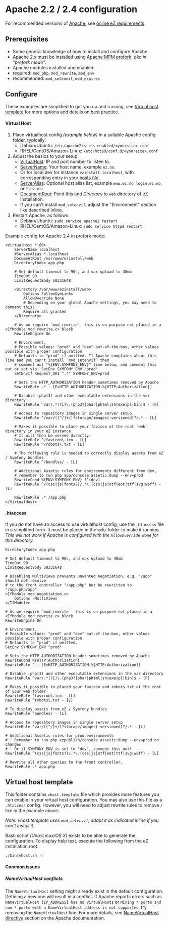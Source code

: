 Apache 2.2 / 2.4  configuration
===============================

For recommended versions of [Apache](https://httpd.apache.org/), see [online eZ requirements](https://doc.ez.no/display/TECHDOC/Requirements).


Prerequisites
-------------
- Some general knowledge of how to install and configure Apache
- Apache 2.x must be installed using [Apache MPM prefork](https://httpd.apache.org/docs/2.4/mod/prefork.html), *aka in "prefork mode"*.
- Apache modules installed and enabled:
 - required: `mod_php`, `mod_rewrite`, `mod_env`
 - recommended: `mod_setenvif`, `mod_expires`


Configure
---------
These examples are simplified to get you up and running, see [Virtual host template](#virtual-host-template) for more options and details on best practice.

#### Virtual Host

1. Place virtualhost config *(example below)* in a suitable Apache config folder, typically:
   - Debian/Ubuntu: `/etc/apache2/sites-enabled/<yoursite>.conf`
   - RHEL/CentOS/Amazon-Linux: `/etc/httpd/conf.d/<yoursite>.conf`
2. Adjust the basics to your setup:
   - [VirtualHost](https://httpd.apache.org/docs/2.4/en/mod/core.html#virtualhost): IP and port number to listen to.
   - [ServerName](https://httpd.apache.org/docs/2.4/en/mod/core.html#servername): Your host name, example `ez.no`.
    - Or for local dev for instance `ezinstall.localhost`, with corresponding entry in your [hosts file](https://en.wikipedia.org/wiki/Hosts_file).
   - [ServerAlias](https://httpd.apache.org/docs/2.4/en/mod/core.html#serveralias): Optional host alias list, example `www.ez.no login.ez.no`, or `*.ez.no`.
   - [DocumentRoot](https://httpd.apache.org/docs/2.4/en/mod/core.html#documentroot): Point this and *Directory* to `web` directory of eZ installation.
   - If you can't install `mod_setenvif`, adjust the "Environment" section like described inline.
3. Restart Apache, as follows:
   - Debian/Ubuntu: `sudo service apache2 restart`
   - RHEL/CentOS/Amazon-Linux: `sudo service httpd restart`

Example config for Apache 2.4 in prefork mode:

    <VirtualHost *:80>
        ServerName localhost
        #ServerAlias *.localhost
        DocumentRoot /var/www/ezinstall/web
        DirectoryIndex app.php

        # Set default timeout to 90s, and max upload to 48mb
        TimeOut 90
        LimitRequestBody 50331648

        <Directory /var/www/ezinstall/web>
            Options FollowSymLinks
            AllowOverride None
            # Depending on your global Apache settings, you may need to comment this:
            Require all granted
        </Directory>

        # As we require ´mod_rewrite´  this is on purpose not placed in a <IfModule mod_rewrite.c> block
        RewriteEngine On

        # Environment.
        # Possible values: "prod" and "dev" out-of-the-box, other values possible with proper configuration
        # Defaults to "prod" if omitted. If Apache complains about this line and you can't install `mod_setenvif` then
        # comment out "%{ENV:SYMFONY_ENV}" line below, and comment this out or set via: SetEnv SYMFONY_ENV "prod"
        SetEnvIf Request_URI ".*" SYMFONY_ENV=prod

        # Sets the HTTP_AUTHORIZATION header sometimes removed by Apache
        RewriteRule .* - [E=HTTP_AUTHORIZATION:%{HTTP:Authorization}]

        # Disable .php(3) and other executable extensions in the var directory
        RewriteRule ^var/.*(?i)\.(php3?|phar|phtml|sh|exe|pl|bin)$ - [F]

        # Access to repository images in single server setup
        RewriteRule ^/var/([^/]+/)?storage/images(-versioned)?/.* - [L]

        # Makes it possible to place your favicon at the root `web` directory in your eZ instance.
        # It will then be served directly.
        RewriteRule ^/favicon\.ico - [L]
        RewriteRule ^/robots\.txt - [L]

        # The following rule is needed to correctly display assets from eZ / Symfony bundles
        RewriteRule ^/bundles/ - [L]

        # Additional Assetic rules for environments different from dev,
        # remember to run php app/console assetic:dump --env=prod
        RewriteCond %{ENV:SYMFONY_ENV} !^(dev)
        RewriteRule ^/(css|js|fonts?)/.*\.(css|js|otf|eot|ttf|svg|woff) - [L]

        RewriteRule .* /app.php
    </VirtualHost>


#### .htaccess

If you do not have an access to use virtualhost config, use the `.htaccess` file in a simplified form. It must be placed in the  `web/` folder to make it running. *This will not work if Apache is configured with the `AllowOverride None` for this directory.*

    DirectoryIndex app.php

    # Set default timeout to 90s, and max upload to 48mb
    TimeOut 90
    LimitRequestBody 50331648

    # Disabling MultiViews prevents unwanted negotiation, e.g. "/app" should not resolve
    # to the front controller "/app.php" but be rewritten to "/app.php/app".
    <IfModule mod_negotiation.c>
        Options -MultiViews
    </IfModule>

    # As we require ´mod_rewrite´  this is on purpose not placed in a <IfModule mod_rewrite.c> block
    RewriteEngine On

    # Environment.
    # Possible values: "prod" and "dev" out-of-the-box, other values possible with proper configuration
    # Defaults to "prod" if omitted.
    SetEnv SYMFONY_ENV "prod"

    # Sets the HTTP_AUTHORIZATION header sometimes removed by Apache
    RewriteCond %{HTTP:Authorization} .
    RewriteRule ^ - [E=HTTP_AUTHORIZATION:%{HTTP:Authorization}]

    # Disable .php(3) and other executable extensions in the var directory
    RewriteRule ^var/.*(?i)\.(php3?|phar|phtml|sh|exe|pl|bin)$ - [F]

    # Makes it possible to placed your favicon and robots.txt at the root of your web folder
    RewriteRule ^favicon\.ico - [L]
    RewriteRule ^robots\.txt - [L]

    # To display assets from eZ / Symfony bundles
    RewriteRule ^bundles/ - [L]

    # Access to repository images in single server setup
    RewriteRule ^var/([^/]+/)?storage/images(-versioned)?/.* - [L]

    # Additional Assetic rules for prod environments
    # ! Remember to run php ezpublish/console assetic:dump --env=prod on changes
    # ! Or if SYMFONY_ENV is set to "dev", comment this out!
    RewriteRule ^(css|js|fonts?)/.*\.(css|js|otf|eot|ttf|svg|woff) - [L]

    # Rewrite all other queries to the front controller.
    RewriteRule .* app.php


Virtual host template
---------------------
This folder contains `vhost.template` file which provides more features you can enable in your virtual host configuration. You may also use this file as a `.htaccess` config. However, you will need to adjust rewrite rules to remove `/` like in the example above.

*Note: vhost.template uses `mod_setenvif`, adapt it as indicated inline if you can't install it.*

Bash script *(Unix/Linux/OS X)* exists to be able to generate the configuration. To display help text, execute the following from the eZ installation root:
```bash
./bin/vhost.sh -h
```

#### Common issues

##### NameVirtualHost conflicts

The `NameVirtualHost` setting might already exist in the default configuration. Defining a new one will result in a
conflict. If Apache reports errors such as `NameVirtualHost [IP_ADDRESS] has no VirtualHosts` or `Mixing * ports and
non-* ports with a NameVirtualHost address is not supported`, try removing the `NameVirtualHost` line. For more details, see [NameVirtualHost directive](http://httpd.apache.org/docs/2.4/mod/core.html#namevirtualhost) section on the Apache documentation.
